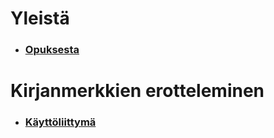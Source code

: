 # Yleistä

  * ### [Opuksesta](https://codex-fi.github.io/Opus/about.md)

# Kirjanmerkkien erotteleminen

  * ### [Käyttöliittymä](https://codex-fi.github.io/Opus/ui/split.md)
